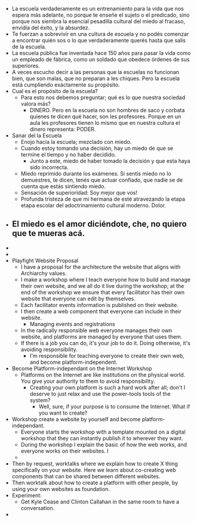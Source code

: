 - La escuela verdaderamente es un entrenamiento para la vida que nos espera más adelante, no porque te enseñe el sujeto o el predicado, sino porque nos siembra la esencial pesadilla cultural del miedo al fracaso, envidia del éxito, y la absurdez.
- Te fuerzan a sobrevivir en una cultura de escuela y no podés comenzar a encontrar quién sos o lo que verdaderamente querés hasta que salís de la escuela.
- La escuela pública fue inventada hace 150 años para pasar la vida como un empleado de fábrica, como un soldado que obedece órdenes de sus superiores.
- A veces escucho decir a las personas que la escuelas no funcionan bien, que son malas, que no preparan a les chiques. Pero la escuela está cumpliendo exáctamente su propósito.
- Cual es el propósito de la escuela?
	- Para esto nos debemos preguntar; qué es lo que nuestra sociedad valora más?
		- DINERO. Pero en la escuela no son hombres de saco y corbata quienes te dicen qué hacer, son les profesores. Porque en un aula les profesores tienen lo mismo que en nuestra cultura el dinero representa:  PODER.
- Sanar del la Escuela
	- Enojo hacia la escuela; mezclado con miedo.
	- Cuando estoy tomando una decisión, hay un miedo de que se termine el tiempo y no haber decidido.
		- Junto a este, miedo de haber tomado la decisión y que esta haya sido incorrecta.
	- Miedo reprimido durante los exámenes. Si sentís miedo no lo demuestres, te dicen, tenés que actuar confiado, que nadie se de cuenta que estás sintiendo miedo.
	- Sensación de superioridad: Soy mejor que vos!
	- Profunda tristeza de que mi hermana de esté atravezando la etapa etapa escolar del adoctrinamiento cultural moderno. Dolor.
- El miedo es el amor diciéndote, che, no quiero que te mueras acá.
	-
-
-
- Playfight Website Proposal
	- I have a proposal for the architecture the website that aligns with Archiarchy values.
	- I make a workshop where I teach everyone how to build and manage their own website, and we all do it live during the workshop; at the end of the workshop we ensure that every facilitator has their own website that everyone can edit by themselves.
	- Each facilitator events information is published on their website.
	- I then create a web component that everyone can include in their website.
		- Managing events and registrations
	- In the radically responsible web everyone manages their own website, and platforms are managed by everyone that uses them.
	- If there is a job you can do, it's your job to do it. Doing otherwise, it's avoiding responsibility.
		- I'm responsible for teaching everyone to create their own web, and become platform-independent.
- Become Platform-independant on the Internet Workshop
	- Platforms on the Internet are like institutions on the physical world. You give your authority to them to avoid responsibility.
		- Creating your own platform is such a hard work after all; don't I deserve to just relax and use the power-tools tools of the system?
			- Well, sure, if your purpose is to consume the Internet. What if you want to create?
- Workshop create a website by yourself and become platform-independant.
	- Everyone starts the workshop with a template mounted on a digital workshop that they can instantly publish it to wherever they want.
	- During the workshop I explain the basic of how the web works, and everyone works on their websites. I
	-
- Then by request, worktalks where we explain how to create X thing specifically on your website. Here we learn about co-creating web components that can be shared between different websites.
- Then worktalk about how to create a platform with other people, by using your own websites as foundation.
- Experiment:
	- Get Kyle Cease and Clinton Callahan in the same room to have a conversation.
-